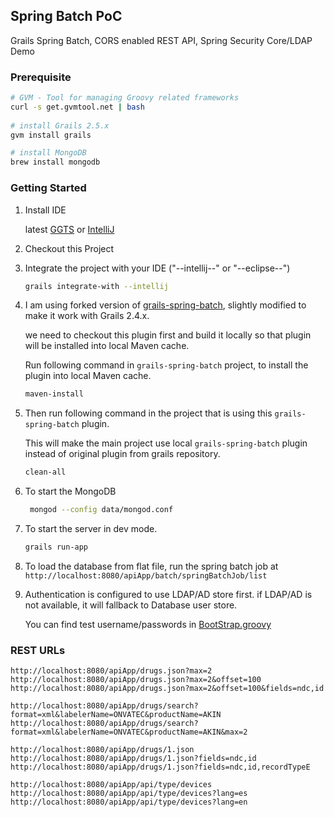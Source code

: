 ## Spring Batch PoC

Grails Spring Batch, CORS enabled REST API, Spring Security Core/LDAP Demo

### Prerequisite 
```bash
# GVM - Tool for managing Groovy related frameworks  
curl -s get.gvmtool.net | bash
    
# install Grails 2.5.x
gvm install grails

# install MongoDB
brew install mongodb
```


### Getting Started

1. Install IDE

    latest [GGTS](http://grails.org/products/ggts) or [IntelliJ](http://www.jetbrains.com/idea/)
    
2. Checkout this Project

3. Integrate the project with your IDE ("--intellij--" or "--eclipse--")
    ```bash
    grails integrate-with --intellij
    ```

4. I am using forked version of [grails-spring-batch](https://github.com/xmlking/grails-spring-batch), slightly modified to make it work with Grails 2.4.x.

    we need to checkout this plugin first and build it locally so that plugin will be installed into local Maven cache.

    Run following command in `grails-spring-batch` project, to install the plugin into local Maven cache.

    ```bash
    maven-install
    ```

5. Then run following command in the project that is using this `grails-spring-batch` plugin.

   This will make the main project use local `grails-spring-batch` plugin instead of original plugin from grails repository.

    ```bash
    clean-all
    ```

6. To start the MongoDB 

    ```bash
     mongod --config data/mongod.conf
    ```

6. To start the server in dev mode.
    
    ```bash
    grails run-app
    ```
    
7. To load the database from flat file, run the spring batch job at `http://localhost:8080/apiApp/batch/springBatchJob/list`
      
8. Authentication is configured to use LDAP/AD store first. if LDAP/AD is not available, it will fallback to Database user store.

    You can find test username/passwords in [BootStrap.groovy](grails-app/conf/BootStrap.groovy)


### REST URLs
    http://localhost:8080/apiApp/drugs.json?max=2
    http://localhost:8080/apiApp/drugs.json?max=2&offset=100
    http://localhost:8080/apiApp/drugs.json?max=2&offset=100&fields=ndc,id

    http://localhost:8080/apiApp/drugs/search?format=xml&labelerName=ONVATEC&productName=AKIN
    http://localhost:8080/apiApp/drugs/search?format=xml&labelerName=ONVATEC&productName=AKIN&max=2

    http://localhost:8080/apiApp/drugs/1.json
    http://localhost:8080/apiApp/drugs/1.json?fields=ndc,id
    http://localhost:8080/apiApp/drugs/1.json?fields=ndc,id,recordTypeE
    
    http://localhost:8080/apiApp/api/type/devices
    http://localhost:8080/apiApp/api/type/devices?lang=es
    http://localhost:8080/apiApp/api/type/devices?lang=en